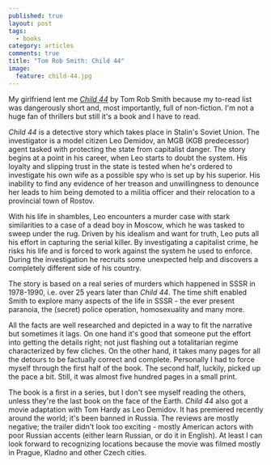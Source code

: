```yaml
---
published: true
layout: post
tags:
  - books
category: articles
comments: true
title: "Tom Rob Smith: Child 44"
image:
  feature: child-44.jpg
---
```


My girlfriend lent me [*Child 44*](https://www.goodreads.com/book/show/6544970-child-44) by Tom Rob Smith because my to-read list was dangerously short and, most importantly, full of non-fiction. I'm not a huge fan of thrillers but still it's a book and I have to read.

*Child 44* is a detective story which takes place in Stalin's Soviet Union. The investigator is a model citizen Leo Demidov, an MGB (KGB predecessor) agent tasked with protecting the state from capitalist danger. The story begins at a point in his career, when Leo starts to doubt the system. His loyalty and slipping trust in the state is tested when he's ordered to investigate his own wife as a possible spy who is set up by his superior. His inability to find any evidence of her treason and unwillingness to denounce her leads to him being demoted to a militia officer and their relocation to a provincial town of Rostov.

With his life in shambles, Leo encounters a murder case with stark similarities to a case of a dead boy in Moscow, which he was tasked to sweep under the rug. Driven by his idealism and want for truth, Leo puts all his effort in capturing the serial killer. By investigating a capitalist crime, he risks his life and is forced to work against the system he used to enforce. During the investigation he recruits some unexpected help and discovers a completely different side of his country.

The story is based on a real series of murders which happened in SSSR in 1978-1990, i.e. over 25 years later than *Child 44*. The time shift enabled Smith to explore many aspects of the life in SSSR - the ever present paranoia, the (secret) police operation, homosexuality and many more. 

All the facts are well researched and depicted in a way to fit the narrative but sometimes it lags. On one hand it's good that someone put the effort into getting the details right; not just flashing out a totalitarian regime characterized by few cliches. On the other hand, it takes many pages for all the detours to be factually correct and complete. Personally I had to force myself through the first half of the book. The second half, luckily, picked up the pace a bit. Still, it was almost five hundred pages in a small print.

The book is a first in a series, but I don't see myself reading the others, unless they're the last book on the face of the Earth. *Child 44* also got a movie adaptation with Tom Hardy as Leo Demidov. It has premiered recently around the world; it's been banned in Russia. The reviews are mostly negative; the trailer didn't look too exciting - mostly American actors with poor Russian accents (either learn Russian, or do it in English). At least I can look forward to recognizing locations because the movie was filmed mostly in Prague, Kladno and other Czech cities.
